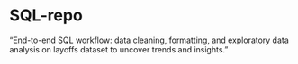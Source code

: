 # SQL-repo
“End-to-end SQL workflow: data cleaning, formatting, and exploratory data analysis on layoffs dataset to uncover trends and insights.”
